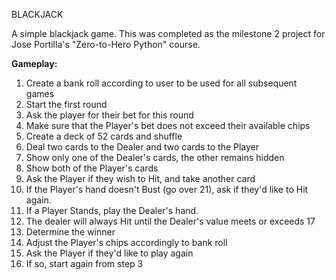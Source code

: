 BLACKJACK

A simple blackjack game. This was completed as the milestone 2 project for Jose Portilla's "Zero-to-Hero Python" course. 

**Gameplay:**
1. Create a bank roll according to user to be used for all subsequent games
2. Start the first round
3. Ask the player for their bet for this round
4. Make sure that the Player's bet does not exceed their available chips
5. Create a deck of 52 cards and shuffle
6. Deal two cards to the Dealer and two cards to the Player
7. Show only one of the Dealer's cards, the other remains hidden
8. Show both of the Player's cards
9. Ask the Player if they wish to Hit, and take another card
10. If the Player's hand doesn't Bust (go over 21), ask if they'd like to Hit again.
11. If a Player Stands, play the Dealer's hand. 
12. The dealer will always Hit until the Dealer's value meets or exceeds 17
13. Determine the winner 
14. Adjust the Player's chips accordingly to bank roll
15. Ask the Player if they'd like to play again
16. If so, start again from step 3
